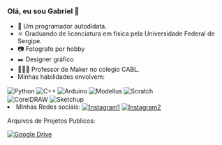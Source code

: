 ### Olá, eu sou Gabriel 👋
- 🌱 Um programador autodidata. <br/>
- ⚛️ Graduando de licenciatura em física pela Universidade Federal de Sergipe. <br/>
- 📷 Fotografo por hobby
- ✒️ Designer gráfico
- 👨🏻‍🏫 Professor de Maker no colegio CABL.
      <li>Minhas habilidades envolvem:</li>
    </ul>
    <div style="display: inline-block">
      <img align="center" alt="Python" src="https://img.shields.io/badge/Python-3776AB?style=for-the-badge&logo=python&logoColor=white"/>
      <img align="center" alt="C++" src="https://img.shields.io/badge/C%2B%2B-00599C?style=for-the-badge&logo=c%2B%2B&logoColor=red"/>
      <img align="center" alt="Arduino" src="https://img.shields.io/badge/Arduino-00979D?style=for-the-badge&logo=arduino&logoColor=white"/>
    </div>
    <div style="display: inline-block">
      <img align="center" alt="Modellus" src="https://i.imgur.com/DfCFNu1.jpg"/>
      <img align="center" alt="Scratch" src="https://i.imgur.com/JdGCSsV.jpg"/>
    </div>
    <div style="display: inline-block">
      <img align="center" alt="CorelDRAW" src="https://i.imgur.com/8VHvlJ1.jpg"/>
      <img align="center" alt="Sketchup" src="https://i.imgur.com/m4lFg8k.jpg"/>
    </div>

<li> Minhas Redes sociais:
    <a href="https://instagram.com/science_aqui?utm_medium=copy_link"><img align="center" alt="Instagram1" src="https://img.shields.io/badge/Instagram-E4405F?style=for-the-badge&logo=instagram&logoColor=black"/></a>
    <a href="https://instagram.com/gabriel_j.santos_?utm_medium=copy_link"><img align="center" alt="Instagram2" src="https://img.shields.io/badge/Instagram-E4405F?style=for-the-badge&logo=instagram&logoColor=white"/></a>
    <p>Arquivos de Projetos Publicos:</p>
    <a href="https://drive.google.com/drive/folders/1bxT3k2MdrBuJUGibxx55kll2b39F4q_J?usp=sharing/"><img align="center" alt="Google Drive" src="https://img.shields.io/badge/Google%20Drive-4285F4?style=for-the-badge&logo=googledrive&logoColor=white"/></a>


